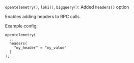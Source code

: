 `opentelemetry()`, `loki()`, `bigquery()`: Added `headers()` option

Enables adding headers to RPC calls.

Example config:
```
opentelemetry(
  ...
  headers(
    "my_header" = "my_value"
  )
);
```
